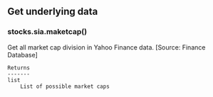 ## Get underlying data 
### stocks.sia.maketcap()

Get all market cap division in Yahoo Finance data. [Source: Finance Database]

    Returns
    -------
    list
        List of possible market caps
